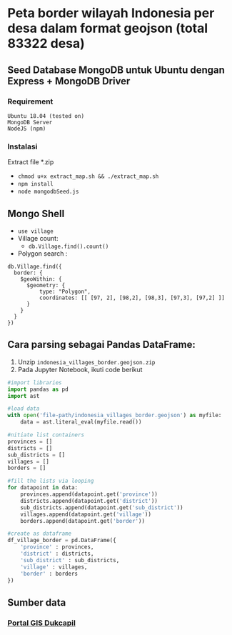 # Peta border wilayah Indonesia per desa dalam format geojson (total 83322 desa)

## Seed Database MongoDB untuk Ubuntu dengan Express + MongoDB Driver
### Requirement
    Ubuntu 18.04 (tested on)  
    MongoDB Server  
    NodeJS (npm)  

### Instalasi
Extract file *.zip
- `chmod u+x extract_map.sh && ./extract_map.sh`  
- `npm install`
- `node mongodbSeed.js`

## Mongo Shell
- `use village`
- Village count: 
    - `db.Village.find().count()`
- Polygon search :  
```
db.Village.find({
  border: {
    $geoWithin: {
      $geometry: {
          type: "Polygon",
          coordinates: [[ [97, 2], [98,2], [98,3], [97,3], [97,2] ]]
      }
    }
  }
})
```

## Cara parsing sebagai Pandas DataFrame:
1. Unzip `indonesia_villages_border.geojson.zip`
2. Pada Jupyter Notebook, ikuti code berikut

```python
#import libraries
import pandas as pd
import ast

#load data
with open('file-path/indonesia_villages_border.geojson') as myfile:
    data = ast.literal_eval(myfile.read())

#nitiate list containers
provinces = []
districts = []
sub_districts = []
villages = []
borders = []

#fill the lists via looping
for datapoint in data:
    provinces.append(datapoint.get('province'))
    districts.append(datapoint.get('district'))
    sub_districts.append(datapoint.get('sub_district'))
    villages.append(datapoint.get('village'))
    borders.append(datapoint.get('border'))

#create as dataframe
df_village_border = pd.DataFrame({
    'province' : provinces,
    'district' : districts,
    'sub_district' : sub_districts,
    'village' : villages,
    'border' : borders
})
```

## Sumber data
### [Portal GIS Dukcapil](http://gis.dukcapil.kemendagri.go.id/)
